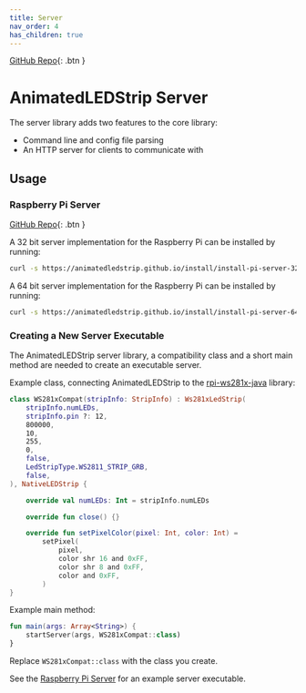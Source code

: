 ```yaml
---
title: Server
nav_order: 4
has_children: true
---
```


[GitHub Repo](https://github.com/AnimatedLEDStrip/server){: .btn }

# AnimatedLEDStrip Server

The server library adds two features to the core library:

- Command line and config file parsing
- An HTTP server for clients to communicate with

## Usage

### Raspberry Pi Server

[GitHub Repo](https://github.com/AnimatedLEDStrip/server-pi){: .btn }

A 32 bit server implementation for the Raspberry Pi can be installed by running:

```bash
curl -s https://animatedledstrip.github.io/install/install-pi-server-32bit.bash | sudo bash
```

A 64 bit server implementation for the Raspberry Pi can be installed by running:

```bash
curl -s https://animatedledstrip.github.io/install/install-pi-server-64bit.bash | sudo bash
```

### Creating a New Server Executable

The AnimatedLEDStrip server library, a compatibility class and a short main method are needed to create an executable server.

Example class, connecting AnimatedLEDStrip to the [rpi-ws281x-java](https://github.com/rpi-ws281x/rpi-ws281x-java) library:

```kotlin
class WS281xCompat(stripInfo: StripInfo) : Ws281xLedStrip(
    stripInfo.numLEDs,
    stripInfo.pin ?: 12,
    800000,
    10,
    255,
    0,
    false,
    LedStripType.WS2811_STRIP_GRB,
    false,
), NativeLEDStrip {

    override val numLEDs: Int = stripInfo.numLEDs

    override fun close() {}

    override fun setPixelColor(pixel: Int, color: Int) =
        setPixel(
            pixel,
            color shr 16 and 0xFF,
            color shr 8 and 0xFF,
            color and 0xFF,
        )
}
```

Example main method:

```kotlin
fun main(args: Array<String>) {
    startServer(args, WS281xCompat::class)
}
```

Replace `WS281xCompat::class` with the class you create.

See the [Raspberry Pi Server](#raspberry-pi-server) for an example server executable.
